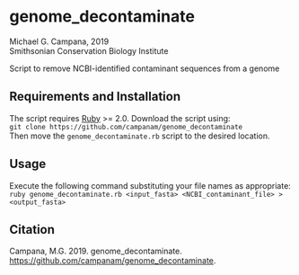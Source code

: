 # genome_decontaminate  

Michael G. Campana, 2019  
Smithsonian Conservation Biology Institute  

Script to remove NCBI-identified contaminant sequences from a genome  

## Requirements and Installation  
The script requires [Ruby](www.ruby-lang.org) >= 2.0. Download the script using:  
`git clone https://github.com/campanam/genome_decontaminate`  
Then move the `genome_decontaminate.rb` script to the desired location.  

## Usage  
Execute the following command substituting your file names as appropriate:  
`ruby genome_decontaminate.rb <input_fasta> <NCBI_contaminant_file> > <output_fasta>`  

## Citation  
Campana, M.G. 2019. genome_decontaminate. <https://github.com/campanam/genome_decontaminate>.  

